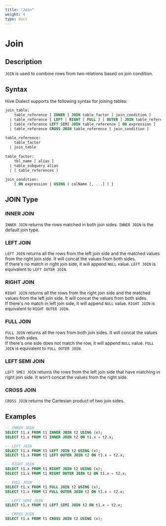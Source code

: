 ```yaml
---
title: "Join"
weight: 4
type: docs
---
```

<!--
Licensed to the Apache Software Foundation (ASF) under one
or more contributor license agreements.  See the NOTICE file
distributed with this work for additional information
regarding copyright ownership.  The ASF licenses this file
to you under the Apache License, Version 2.0 (the
"License"); you may not use this file except in compliance
with the License.  You may obtain a copy of the License at
  http://www.apache.org/licenses/LICENSE-2.0
Unless required by applicable law or agreed to in writing,
software distributed under the License is distributed on an
"AS IS" BASIS, WITHOUT WARRANTIES OR CONDITIONS OF ANY
KIND, either express or implied.  See the License for the
specific language governing permissions and limitations
under the License.
-->

# Join

## Description

`JOIN` is used to combine rows from two relations based on join condition.

## Syntax

Hive Dialect supports the following syntax for joining tables:
```sql
join_table:
    table_reference [ INNER ] JOIN table_factor [ join_condition ]
  | table_reference { LEFT | RIGHT | FULL } [ OUTER ] JOIN table_reference join_condition
  | table_reference LEFT SEMI JOIN table_reference [ ON expression ] 
  | table_reference CROSS JOIN table_reference [ join_condition ]
 
table_reference:
    table_factor
  | join_table
 
table_factor:
    tbl_name [ alias ]
  | table_subquery alias
  | ( table_references )
 
join_condition:
    { ON expression | USING ( colName [, ...] ) }
```

## JOIN Type

### INNER JOIN

`INNER JOIN` returns the rows matched in both join sides. `INNER JOIN` is the default join type.

### LEFT JOIN

`LEFT JOIN` returns all the rows from the left join side and the matched values from the right join side. It will concat the values from both sides.  
If there's no match in right join side, it will append `NULL` value. `LEFT JOIN` is equivalent to `LEFT OUTER JOIN`.

### RIGHT JOIN

`RIGHT JOIN` returns all the rows from the right join side and the matched values from the left join side. It will concat the values from both sides.  
If there's no match in left join side, it will append `NULL` value. `RIGHT JOIN` is equivalent to `RIGHT OUTER JOIN`.

### FULL JOIN

`FULL JOIN` returns all the rows from both join sides. It will concat the values from both sides.  
If there's one side does not match the row, it will append `NULL` value. `FULL JOIN` is equivalent to `FULL OUTER JOIN`.

### LEFT SEMI JOIN

`LEFT SMEI JOIN` returns the rows from the left join side that have matching in right join side. It won't concat the values from the right side.

### CROSS JOIN

`CROSS JOIN` returns the Cartesian product of two join sides.

## Examples

```sql
-- INNER JOIN
SELECT t1.x FROM t1 INNER JOIN t2 USING (x);
SELECT t1.x FROM t1 INNER JOIN t2 ON t1.x = t2.x;

-- LEFT JOIN
SELECT t1.x FROM t1 LEFT JOIN t2 USING (x);
SELECT t1.x FROM t1 LEFT OUTER JOIN t2 ON t1.x = t2.x;

-- RIGHT JOIN
SELECT t1.x FROM t1 RIGHT JOIN t2 USING (x);
SELECT t1.x FROM t1 RIGHT OUTER JOIN t2 ON t1.x = t2.x;

-- FULL JOIN
SELECT t1.x FROM t1 FULL JOIN t2 USING (x);
SELECT t1.x FROM t1 FULL OUTER JOIN t2 ON t1.x = t2.x;

-- LEFT SEMI JOIN
SELECT t1.x FROM t1 LEFT SEMI JOIN t2 ON t1.x = t2.x;

-- CROSS JOIN
SELECT t1.x FROM t1 CROSS JOIN t2 USING (x);
```

